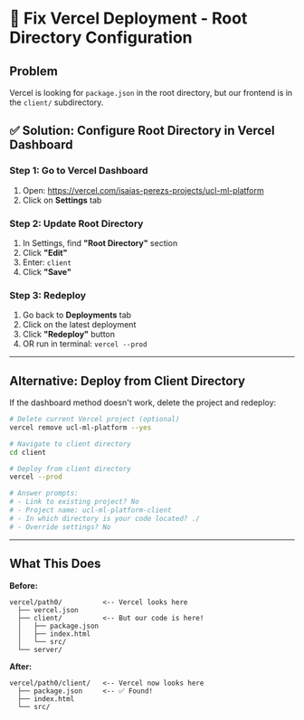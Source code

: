 # 🔧 Fix Vercel Deployment - Root Directory Configuration

## Problem
Vercel is looking for `package.json` in the root directory, but our frontend is in the `client/` subdirectory.

## ✅ Solution: Configure Root Directory in Vercel Dashboard

### Step 1: Go to Vercel Dashboard
1. Open: https://vercel.com/isaias-perezs-projects/ucl-ml-platform
2. Click on **Settings** tab

### Step 2: Update Root Directory
1. In Settings, find **"Root Directory"** section
2. Click **"Edit"**
3. Enter: `client`
4. Click **"Save"**

### Step 3: Redeploy
1. Go back to **Deployments** tab
2. Click on the latest deployment
3. Click **"Redeploy"** button
4. OR run in terminal: `vercel --prod`

---

## Alternative: Deploy from Client Directory

If the dashboard method doesn't work, delete the project and redeploy:

```bash
# Delete current Vercel project (optional)
vercel remove ucl-ml-platform --yes

# Navigate to client directory
cd client

# Deploy from client directory
vercel --prod

# Answer prompts:
# - Link to existing project? No
# - Project name: ucl-ml-platform-client
# - In which directory is your code located? ./
# - Override settings? No
```

---

## What This Does

**Before:**
```
vercel/path0/          <-- Vercel looks here
  ├── vercel.json
  ├── client/          <-- But our code is here!
  │   ├── package.json
  │   ├── index.html
  │   └── src/
  └── server/
```

**After:**
```
vercel/path0/client/   <-- Vercel now looks here
  ├── package.json     <-- ✅ Found!
  ├── index.html
  └── src/
```

